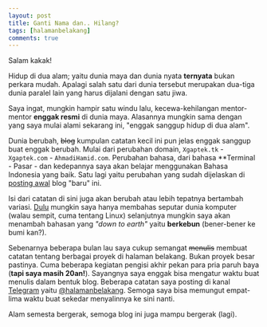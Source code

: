 ```yaml
---
layout: post
title: Ganti Nama dan.. Hilang? 
tags: [halamanbelakang]
comments: true
---
```


Salam kakak!

Hidup di dua alam; yaitu dunia maya dan dunia nyata **ternyata** bukan perkara mudah. Apalagi salah satu dari dunia tersebut merupakan dua-tiga dunia paralel lain yang harus dijalani dengan satu jiwa. 

Saya ingat, mungkin hampir satu windu lalu, kecewa-kehilangan mentor-mentor **enggak resmi** di dunia maya. Alasannya mungkin sama dengan yang saya mulai alami sekarang ini, "enggak sanggup hidup di dua alam". 

Dunia berubah, ~~blog~~ kumpulan catatan kecil ini pun jelas enggak sanggup buat enggak berubah. Mulai dari perubahan domain, `Xgaptek.tk` - `Xgaptek.com` - `AhmadiHamid.com`. Perubahan bahasa, dari bahasa **Terminal - Pasar - dan kedepannya saya akan belajar menggunakan Bahasa Indonesia yang baik. Satu lagi yaitu perubahan yang sudah dijelaskan di [posting awal](https://ahmadihamid.com/1221/12/21/pertamax/) blog "baru" ini.

Isi dari catatan di sini juga akan berubah atau lebih tepatnya bertambah variasi. [Dulu](https://github.com/ahmadihamid/ahmadihamid.github.io/tree/master/_drafts) mungkin saya hanya membahas seputar dunia komputer (walau sempit, cuma tentang Linux) selanjutnya mungkin saya akan menambah bahasan yang *"down to earth"* yaitu **berkebun** (bener-bener ke bumi kan?).

Sebenarnya beberapa bulan lau saya cukup semangat ~~menulis~~ membuat catatan tentang berbagai proyek di halaman belakang. Bukan proyek besar pastinya. Cuma beberapa kegiatan pengisi akhir pekan para pria paruh baya (**tapi saya masih 20an!**).  Sayangnya saya enggak bisa mengatur waktu buat menulis dalam bentuk blog. Beberapa catatan saya posting di kanal [Telegram](https://situsali.com/telegram-aplikasi-chatting-gratis-open-source-kaya-fitur/)  yaitu [@halamanbelakang](https://telegram.me/halamanbelakang).
Semoga saya bisa memungut empat-lima waktu buat sekedar menyalinnya ke sini nanti.

Alam semesta bergerak, semoga blog ini juga mampu bergerak (lagi).
